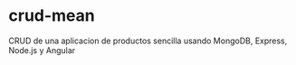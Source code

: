 # crud-mean
CRUD de una aplicacion de productos sencilla usando MongoDB, Express, Node.js y Angular
